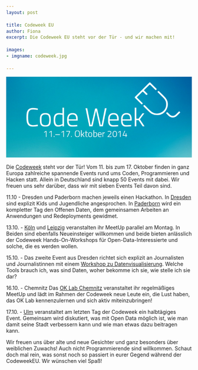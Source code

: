 ```yaml
---
layout: post

title: Codeweek EU
author: Fiona
excerpt: Die Codeweek EU steht vor der Tür - und wir machen mit! 

images:
- imgname: codeweek.jpg

---
```

![codeweek-eu](/assets/blog/codeweek.jpg)

Die [Codeweek][] steht vor der Tür! Vom 11. bis zum 17. Oktober finden in ganz Europa zahlreiche spannende Events rund ums Coden, Programmieren und Hacken statt. Allein in Deutschland sind knapp 50 Events mit dabei. Wir freuen uns sehr darüber, dass wir mit sieben Events Teil davon sind. 

11.10 - Dresden und Paderborn machen jeweils einen Hackathon. In [Dresden][] sind explizit Kids und Jugendliche angesprochen. In [Paderborn][] wird ein kompletter Tag den Offenen Daten, dem gemeinsamen Arbeiten an Anwendungen und Redeployments gewidmet.

13.10. - [Köln][] und [Leipzig][] veranstalten ihr MeetUp parallel am Montag. In Beiden sind ebenfalls Neueinsteiger willkommen und beide bieten anlässlich der Codeweek Hands-On-Workshops für Open-Data-Interessierte und solche, die es werden wollen.

15.10. - Das zweite Event aus Dresden richtet sich explizit an Journalisten und Journalistinnen mit einem [Workshop zu Datenvisualisierung][]. Welche Tools brauch ich, was sind Daten, woher bekomme ich sie, wie stelle ich sie dar? 

16.10. - Chemnitz
Das [OK Lab Chemnitz][] veranstaltet ihr regelmäßiges MeetUp und lädt im Rahmen der Codeweek neue Leute ein, die Lust haben, das OK Lab kennenzulernen und sich aktiv miteinzubringen! 

17.10. - [Ulm][] veranstaltet am letzten Tag der Codeweek ein halbtägiges Event. Gemeinsam wird diskutiert, was mit Open Data möglich ist, wie man damit seine Stadt verbessern kann und wie man etwas dazu beitragen kann.

Wir freuen uns über alte und neue Gesichter und ganz besonders über weiblichen Zuwachs! Auch nicht Programmierende sind willkommen.
Schaut doch mal rein, was sonst noch so passiert in eurer Gegend während der CodeweekEU. Wir wünschen viel Spaß!



[Codeweek]: http://codeweek.eu
[Dresden]: http://events.codeweek.eu/view/354/ok-lab-dresden-meetup/
[Paderborn]: http://events.codeweek.eu/view/353/ok-lab-berlin-meetup/
[Köln]: http://events.codeweek.eu/view/350/ok-lab-koln-meetup/
[Leipzig]: http://events.codeweek.eu/view/349/ok-lab-leipzig-meetup/
[Workshop zu Datenvisualisierung]: http://events.codeweek.eu/view/1175/datenvisualisierung-fur-journalisten/
[OK Lab Chemnitz]: http://events.codeweek.eu/view/1416/ok-lab-chemnitz-meetup/
[Ulm]: http://www.ulmapi.de/codeweek/index.html